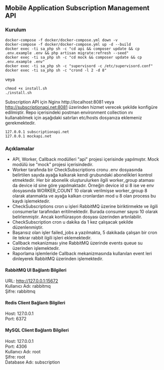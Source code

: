 ## Mobile Application Subscription Management API
### Kurulum

```shell
docker-compose -f docker/docker-compose.yml down -v
docker-compose -f docker/docker-compose.yml up -d --build
docker exec -ti sa_php sh -c "cd api && composer update && cp .env.example .env && php artisan migrate:refresh --seed"
docker exec -ti sa_php sh -c "cd mock && composer update && cp .env.example .env"
docker exec -ti sa_php sh -c "supervisord -c /etc/supervisord.conf"
docker exec -ti sa_php sh -c "crond -l 2 -d 8"
```
veya
```shell
chmod +x install.sh
./install.sh
```
Subscription API için Nginx http://localhost:8081 veya http://subscriptionapi.net:8081
 üzerinden hizmet verecek şekilde konfigüre edilmiştir. Repo içerisindeki postman environment collection ını kullanabilmek için aşağıdaki satırları etc/hosts dosyanıza eklemeniz gerekmektedir.
```shell
127.0.0.1 subscriptionapi.net
127.0.0.1 mockapi.net
```

### Açıklamalar
- API, Worker, Callback modülleri "api" projesi içerisinde yapılmıştır. Mock modülü ise "mock" projesi içerisindedir.
- Worker tarafında bir CheckSubscriptions cronu .env dosyasında belirtilen sayıda ayağa kalkarak kendi grubundaki abonelikleri kontrol etmektedir. Her bir abonelik oluşturulurken ilgili worker_group ataması da device id sine göre yapılmaktadır. Örneğin device id si 8 ise ve env dosyasında WORKER_COUNT 10 olarak verilmişse worker_group 8 olarak atanmakta ve ayağa kalkan cronlardan mod u 8 olan process bu kaydı işlemektedir.
- CheckSubscriptions cron u işleri RabbitMQ üzerine biriktirmekte ve ilgili consumerlar tarafından eritilmektedir. Burada consumer sayısı 10 olarak belirlenmiştir. Ancak konfiürasyon dosyası üzerinden artırılabilir.
- CheckSubscription cron u dakika da 1 kez çalışacak şekilde düzenlenmiştir.
- Başarısız olan işler failed_jobs a yazılmakta, 5 dakikada çalışan bir cron ile tekrar rabbit ilgili işleri eklemektedir.
- Callback mekanizması yine RabbitMQ üzerinde events queue su üzerinden işlemektedir.
- Raporlama işlemleride Callback mekanizmasında kullanılan event leri dinleyerek RabbitMQ üzerinden işlemektedir.

#### RabbitMQ UI Bağlantı Bilgileri
URL: http://127.0.0.1:15672 <br />
Kullanıcı Adı: rabbitmq <br />
Şifre: rabbitmq

#### Redis Client Bağlantı Bilgileri
Host: 127.0.0.1 <br />
Port: 6372 <br />

#### MySQL Client Bağlantı Bilgileri
Host: 127.0.0.1 <br />
Port: 4306 <br />
Kullanıcı Adı: root <br />
Şifre: root <br />
Database Adı: subscription <br />


